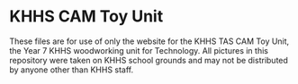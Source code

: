 # KHHS CAM Toy Unit
These files are for use of only the website for the KHHS TAS CAM Toy Unit, the Year 7 KHHS woodworking unit for Technology.
All pictures in this repository were taken on KHHS school grounds and may not be distributed by anyone other than KHHS staff.
